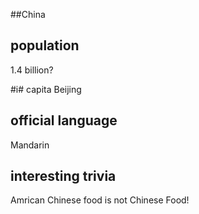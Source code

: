 ##China
## population
1.4 billion?

#i# capita
Beijing
 
## official language
Mandarin

## interesting trivia
Amrican Chinese food is not Chinese Food!


